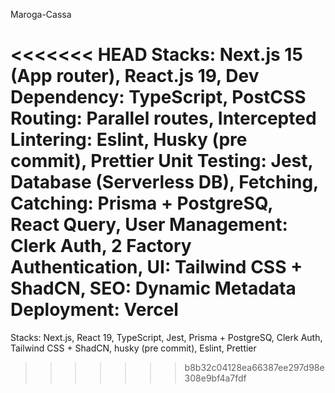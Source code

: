 Maroga-Cassa

<<<<<<< HEAD
Stacks: Next.js 15 (App router), React.js 19,
Dev Dependency: TypeScript, PostCSS
Routing: Parallel routes, Intercepted
Lintering: Eslint, Husky (pre commit), Prettier
Unit Testing: Jest,
Database (Serverless DB), Fetching, Catching: Prisma + PostgreSQ, React Query,
User Management: Clerk Auth, 2 Factory Authentication,
UI: Tailwind CSS + ShadCN,
SEO: Dynamic Metadata
Deployment: Vercel
=======
Stacks: Next.js, React 19, TypeScript, Jest, Prisma + PostgreSQ, Clerk Auth, Tailwind CSS + ShadCN, husky (pre commit), Eslint, Prettier
>>>>>>> b8b32c04128ea66387ee297d98e308e9bf4a7fdf
